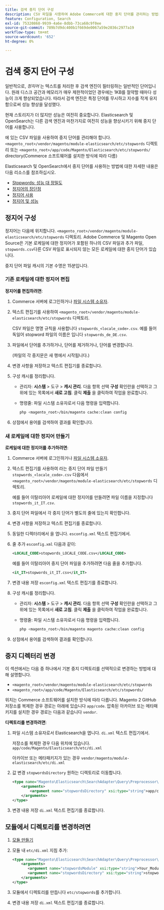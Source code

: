 ```yaml
---
title: 검색 중지 단어 구성
description: CSV 파일을 사용하여 Adobe Commerce에 대한 중지 단어를 관리하는 방법을 알아봅니다.
feature: Configuration, Search
exl-id: 75320868-9939-4a6e-8dbb-73ca68c9f0ee
source-git-commit: 789b7d9dc400b1f669de0067a59e2036c2977a19
workflow-type: tm+mt
source-wordcount: '652'
ht-degree: 0%

---
```


# 검색 중지 단어 구성

일반적으로, _정지어_ 는 텍스트를 처리한 후 검색 엔진이 필터링하는 일반적인 단어입니다. 원래 디스크 공간과 메모리가 매우 제한적이었던 경우에는 1KB를 절약할 때마다 성능이 크게 향상되었습니다. 따라서 검색 엔진은 특정 단어를 무시하고 지수를 작게 유지함으로써 성능 향상을 달성했다.

현재 스토리지가 더 많지만 성능은 여전히 중요합니다. Elasticsearch 및 OpenSearch는 다른 검색 엔진과 마찬가지로 여전히 성능을 향상시키기 위해 중지 단어를 사용합니다.

에 있는 CSV 파일을 사용하여 중지 단어를 관리해야 합니다. `<magento_root>/vendor/magento/module-elasticsearch/etc/stopwords` 디렉토리 또는 `<magento_root>/app/code/Magento/Elasticsearch/etc/stopwords/` directory(Commerce 소프트웨어를 설치한 방식에 따라 다름)

Elasticsearch 및 OpenSearch에서 중지 단어를 사용하는 방법에 대한 자세한 내용은 다음 리소스를 참조하십시오.

- [Stopwords: 성능 대 정밀도](https://www.elastic.co/guide/en/elasticsearch/guide/current/stopwords.html)
- [정지어의 장단점](https://www.elastic.co/guide/en/elasticsearch/guide/current/pros-cons-stopwords.html)
- [정지어 사용](https://www.elastic.co/guide/en/elasticsearch/guide/current/using-stopwords.html)
- [정지어 및 성능](https://www.elastic.co/guide/en/elasticsearch/guide/current/stopwords-performance.html)

## 정지어 구성

정지어는 다음에 위치합니다. `<magento_root>/vendor/magento/module-elasticsearch/etc/stopwords` 디렉토리. Adobe Commerce 및 Magento Open Source은 기본 로케일에 대한 정지어가 포함된 하나의 CSV 파일과 추가 파일, `stopwords.csv`다른 CSV 파일로 표시되지 않는 모든 로케일에 대한 중지 단어가 있습니다.

중지 단어 파일 캐시의 기본 수명은 15분입니다.

### 기존 로케일에 대한 정지어 편집

**정지어를 편집하려면**:

1. Commerce 서버에 로그인하거나 [파일 시스템 소유자](../../installation/prerequisites/file-system/overview.md).
1. 텍스트 편집기를 사용하여 `<magento_root>/vendor/magento/module-elasticsearch/etc/stopwords` 디렉토리.

   CSV 파일은 명명 규칙을 사용합니다 `stopwords_<locale_code>.csv`. 예를 들어 독일어 stopword 파일의 이름은 입니다 `stopwords_de_DE.csv`.

1. 파일에서 단어를 추가하거나, 단어를 제거하거나, 단어를 변경합니다.

   (파일의 각 중지문은 새 행에서 시작됩니다.)

1. 변경 사항을 저장하고 텍스트 편집기를 종료합니다.
1. 구성 캐시를 정리합니다.

   - 관리자: **시스템** > 도구 > **캐시 관리**. 다음 항목 선택 **구성** 확인란을 선택하고 그 위에 있는 목록에서 **새로 고침**. 클릭 **제출** 을 클릭하여 작업을 완료합니다.

   - 명령줄: 파일 시스템 소유자로서 다음 명령을 입력합니다.

     ```bash
     php <magento_root>/bin/magento cache:clean config
     ```

1. 상점에서 용어를 검색하여 결과를 확인합니다.

### 새 로케일에 대한 정지어 만들기

**로케일에 대한 정지어를 추가하려면**:

1. Commerce 서버에 로그인하거나 [파일 시스템 소유자](../../installation/prerequisites/file-system/overview.md).

1. 텍스트 편집기를 사용하여 라는 중지 단어 파일 만들기 `stopwords_<locale_code>.csv` 다음에서 `<magento_root>/vendor/magento/module-elasticsearch/etc/stopwords` 디렉토리.

   예를 들어 이탈리아어 로케일에 대한 정지어를 만들려면 파일 이름을 지정합니다 `stopwords_it_IT.csv`.

1. 중지 단어 파일에서 각 중지 단어가 별도의 줄에 있는지 확인합니다.
1. 변경 사항을 저장하고 텍스트 편집기를 종료합니다.
1. 동일한 디렉터리에서 을 엽니다. `esconfig.xml` 텍스트 편집기에서.
1. 줄 추가 `esconfig.xml` 다음과 같이:

   ```xml
   <LOCALE_CODE>stopwords_LOCALE_CODE.csv</LOCALE_CODE>
   ```

   예를 들어 이탈리아어 중지 단어 파일을 추가하려면 다음 줄을 추가합니다.

   ```xml
   <it_IT>stopwords_it_IT.csv</it_IT>
   ```

1. 변경 내용 저장 `esconfig.xml` 텍스트 편집기를 종료합니다.
1. 구성 캐시를 정리합니다.

   - 관리자: **시스템** > 도구 > **캐시 관리**. 다음 항목 선택 **구성** 확인란을 선택하고 그 위에 있는 목록에서 **새로 고침**. 클릭 **제출** 을 클릭하여 작업을 완료합니다.

   - 명령줄: 파일 시스템 소유자로서 다음 명령을 입력합니다.

     ```bash
     php <magento_root>/bin/magento magento cache:clean config
     ```

1. 상점에서 용어를 검색하여 결과를 확인합니다.

## 중지 디렉터리 변경

이 섹션에서는 다음 중 하나에서 기본 중지 디렉토리를 선택적으로 변경하는 방법에 대해 설명합니다.

- `<magento_root>/vendor/magento/module-elasticsearch/etc/stopwords`
- `<magento_root>/app/code/Magento/Elasticsearch/etc/stopwords/`

위치는 Commerce 소프트웨어를 설치한 방식에 따라 다릅니다. Magento 2 GitHub 저장소를 복제한 경우 경로는 아래에 있습니다 `app/code`. 압축된 아카이브 또는 메타패키지를 설치한 경우 경로는 다음과 같습니다 `vendor`.

**디렉토리를 변경하려면**:

1. 파일 시스템 소유자로서 Elasticsearch을 엽니다. `di.xml` 텍스트 편집기에서.

   저장소를 복제한 경우 다음 위치에 있습니다. `app/code/Magento/Elasticsearch/etc/di.xml`

   아카이브 또는 메타패키지가 있는 경우 `vendor/magento/module-elasticsearch/etc/di.xml`

1. 값 변경 `stopwordsDirectory` 원하는 디렉토리로 이동합니다.

   ```xml
   <type name="Magento\Elasticsearch\SearchAdapter\Query\Preprocessor\Stopwords">
       <arguments>
           <argument name="stopwordsDirectory" xsi:type="string">app/code/Magento/Elasticsearch/etc/stopwords</argument>
       </arguments>
   </type>
   ```

1. 변경 내용 저장 `di.xml` 텍스트 편집기를 종료합니다.

## 모듈에서 디렉토리를 변경하려면

1. [모듈 만들기](https://developer.adobe.com/commerce/php/development/build/component-file-structure/)
1. 모듈 내 `etc/di.xml` 지침 추가:

   ```xml
   <type name="Magento\Elasticsearch\SearchAdapter\Query\Preprocessor\Stopwords">
       <arguments>
          <argument name="stopwordsModule" xsi:type="string">Your_Module</argument>
          <argument name="stopwordsDirectory" xsi:type="string">stopwords</argument>
       </arguments>
   </type>
   ```

1. 모듈에서 디렉토리를 만듭니다 `etc/stopwords`를 추가합니다.

1. 변경 내용 저장 `di.xml` 텍스트 편집기를 종료합니다.
